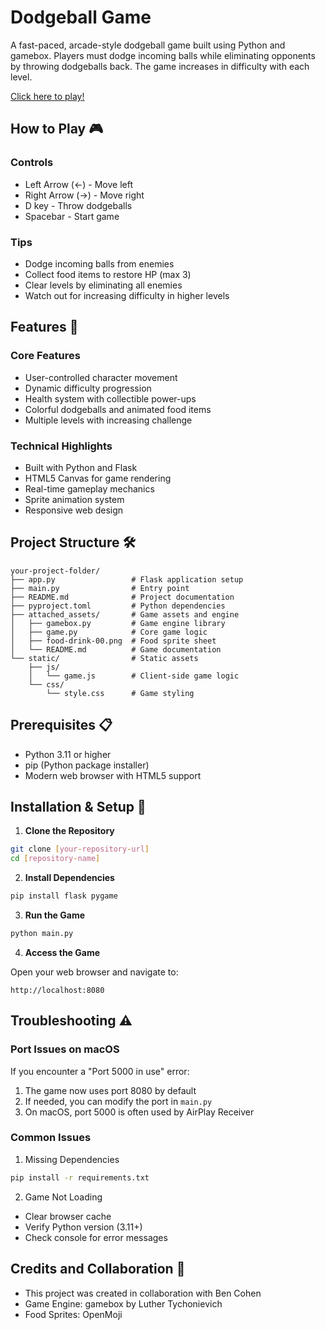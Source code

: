 # Dodgeball Game
A fast-paced, arcade-style dodgeball game built using Python and gamebox. Players must dodge incoming balls while eliminating opponents by throwing dodgeballs back. The game increases in difficulty with each level.

[Click here to play!](https://79e78c7d-8131-42f6-8aa6-6976e2044d57-00-3i2vwx32mp4bx.picard.replit.dev:8080/)

## How to Play 🎮
### Controls
* Left Arrow (←) - Move left
* Right Arrow (→) - Move right
* D key - Throw dodgeballs
* Spacebar - Start game
### Tips
* Dodge incoming balls from enemies
* Collect food items to restore HP (max 3)
* Clear levels by eliminating all enemies
* Watch out for increasing difficulty in higher levels

## Features 🚀 
### Core Features
* User-controlled character movement
* Dynamic difficulty progression
* Health system with collectible power-ups
* Colorful dodgeballs and animated food items
* Multiple levels with increasing challenge
### Technical Highlights
* Built with Python and Flask
* HTML5 Canvas for game rendering
* Real-time gameplay mechanics
* Sprite animation system
* Responsive web design

## Project Structure 🛠️ 
```
your-project-folder/
├── app.py                 # Flask application setup
├── main.py                # Entry point
├── README.md              # Project documentation
├── pyproject.toml         # Python dependencies
├── attached_assets/       # Game assets and engine
│   ├── gamebox.py         # Game engine library
│   ├── game.py            # Core game logic
│   ├── food-drink-00.png  # Food sprite sheet
│   └── README.md          # Game documentation
└── static/                # Static assets
    ├── js/
    │   └── game.js        # Client-side game logic
    └── css/ 
        └── style.css      # Game styling
```

## Prerequisites 📋 
* Python 3.11 or higher
*  pip (Python package installer)
*   Modern web browser with HTML5 support

## Installation & Setup 🔧 
1. **Clone the Repository**
```bash
git clone [your-repository-url]
cd [repository-name]
```
2. **Install Dependencies**
```bash
pip install flask pygame
```
3. **Run the Game**
```bash
python main.py
```
4. **Access the Game**
   
Open your web browser and navigate to:
```
http://localhost:8080
```

## Troubleshooting ⚠️ 
### Port Issues on macOS
If you encounter a "Port 5000 in use" error:
1. The game now uses port 8080 by default
2. If needed, you can modify the port in `main.py`
3. On macOS, port 5000 is often used by AirPlay Receiver
### Common Issues
1. Missing Dependencies
```bash
pip install -r requirements.txt
```
2. Game Not Loading
* Clear browser cache
* Verify Python version (3.11+)
* Check console for error messages
  
## Credits and Collaboration 👥 
* This project was created in collaboration with Ben Cohen
* Game Engine: gamebox by Luther Tychonievich
* Food Sprites: OpenMoji
